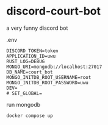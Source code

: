 # discord-court-bot
a very funny discord bot


.env
```
DISCORD_TOKEN=token
APPLICATION_ID=uwu
RUST_LOG=DEBUG
MONGO_URI=mongodb://localhost:27017
DB_NAME=court_bot
MONGO_INITDB_ROOT_USERNAME=root
MONGO_INITDB_ROOT_PASSWORD=uwu
DEV=
# SET_GLOBAL=
```

run mongodb
```shell
docker compose up
```
